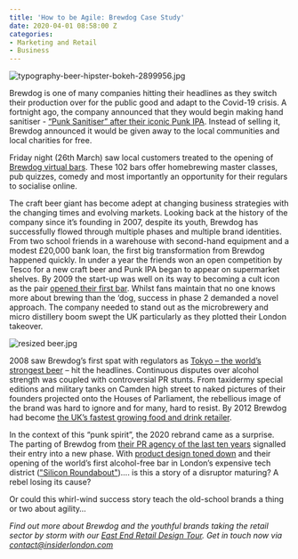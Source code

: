 ```yaml
---
title: 'How to be Agile: Brewdog Case Study'
date: 2020-04-01 08:58:00 Z
categories:
- Marketing and Retail
- Business
---
```


![typography-beer-hipster-bokeh-2899956.jpg](/uploads/typography-beer-hipster-bokeh-2899956.jpg)

Brewdog is one of many companies hitting their headlines as they switch their production over for the public good and adapt to the Covid-19 crisis. A fortnight ago, the company announced that they would begin making hand sanitiser - [“Punk Sanitiser” after their iconic Punk IPA](https://www.theguardian.com/business/2020/mar/18/brewdog-begins-making-hand-sanitiser-shortages-uk). Instead of selling it, Brewdog announced it would be given away to the local communities and local charities for free. 

Friday night (26th March) saw local customers treated to the opening of [Brewdog virtual bars](https://www.cityam.com/brewdog-opens-102-virtual-bars-to-encourage-people-in-isolation-to-socialise/). These 102 bars offer homebrewing master classes, pub quizzes, comedy and most importantly an opportunity for their regulars to socialise online. 

The craft beer giant has become adept at changing business strategies with the changing times and evolving markets. Looking back at the history of the company since it’s founding in 2007, despite its youth, Brewdog has successfully flowed through multiple phases and multiple brand identities.
From two school friends in a warehouse with second-hand equipment and a modest £20,000 bank loan, the first big transformation from Brewdog happened quickly. In under a year the friends won an open competition by Tesco for a new craft beer and Punk IPA began to appear on supermarket shelves. By 2009 the start-up was well on its way to becoming a cult icon as the pair [opened their first bar](https://www.brewdog.com/uk/locations/bars). Whilst fans maintain that no one knows more about brewing than the ‘dog, success in phase 2 demanded a novel approach. The company needed to stand out as the microbrewery and micro distillery boom swept the UK particularly as they plotted their London takeover. 

![resized beer.jpg](/uploads/resized%20beer.jpg)

2008 saw Brewdog’s first spat with regulators as [Tokyo – the world’s strongest beer](https://www.brewdog.com/uk/community/culture/our-history) – hit the headlines. Continuous disputes over alcohol strength was coupled with controversial PR stunts. From taxidermy special editions and military tanks on Camden high street to naked pictures of their founders projected onto the Houses of Parliament, the rebellious image of the brand was hard to ignore and for many, hard to resist. By 2012 Brewdog had become [the UK’s fastest growing food and drink retailer](https://www.theguardian.com/lifeandstyle/2016/mar/24/the-aggressive-outrageous-infuriating-and-ingenious-rise-of-brewdog). 
 
In the context of this “punk spirit”, the 2020 rebrand came as a surprise. The parting of Brewdog from [their PR agency of the last ten years](https://www.prweek.com/article/1577576/last-orders-brewdog-longstanding-agency-partner-split) signalled their entry into a new phase. With [product design toned down](https://craftandslice.com/beer/beer-thoughts/brewdogs-new-identity-punk-goes-mainstream/) and their opening of the world’s first alcohol-free bar in London’s expensive tech district (["Silicon Roundabout"](https://www.insiderlondon.com/london/educational-tours/silicon-roundabout-and-tech-city-tour/))…. is this a story of a disruptor maturing? A rebel losing its cause? 

Or could this whirl-wind success story teach the old-school brands a thing or two about agility…



*Find out more about Brewdog and the youthful brands taking the retail sector by storm with our [East End Retail Design Tour](https://www.insiderlondon.com/london/educational-tours/retail-design/#east-end-retail-design). Get in touch now via [contact@insiderlondon.com](mailto:contact@insiderlondon.com)*

